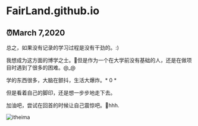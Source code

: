 # FairLand.github.io



## :alarm_clock:**March 7,2020**

总之，如果没有记录的学习过程是没有干劲的。:)

我想成为这方面的博学之士。:cowboy_hat_face:但是作为一个在大学前没有基础的人，还是在做项目时遇到了很多的困难。@_@

学的东西很多，大脑在颤抖，生活大爆炸。* 0 *

但是看着自己的脚印，还是想一步步地走下去。

加油吧，尝试在回首的时候让自己震惊吧。:angel:hhh.

![itheima](https://github.com/terminator-128/FairLand.github.io/blob/master/pictures/findTheWorld.jpg)